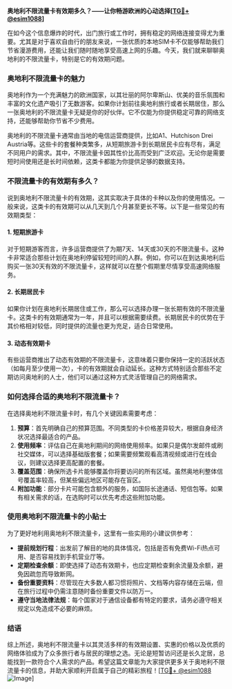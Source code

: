 **奥地利不限流量卡有效期多久？——让你畅游欧洲的心动选择[[TG💪+ @esim1088](https://t.me/s/esim1088)]**

在如今这个信息爆炸的时代，出门旅行或工作时，拥有稳定的网络连接变得尤为重要。尤其是对于喜欢自由行的朋友来说，一张优质的本地SIM卡不仅能够帮助我们节省漫游费用，还能让我们随时随地享受高速上网的乐趣。今天，我们就来聊聊奥地利的不限流量卡，特别是它的有效期问题。

### 奥地利不限流量卡的魅力

奥地利作为一个充满魅力的欧洲国家，以其壮丽的阿尔卑斯山、优美的音乐氛围和丰富的文化遗产吸引了无数游客。如果你计划前往奥地利旅行或者长期居住，那么一张奥地利的不限流量卡无疑是你的好伙伴。它不仅能为你提供稳定可靠的网络支持，还能够帮助你节省不少费用。

奥地利的不限流量卡通常由当地的电信运营商提供，比如A1、Hutchison Drei Austria等。这些卡的套餐种类繁多，从短期旅游卡到长期居民卡应有尽有，满足不同用户的需求。其中，不限流量卡因其性价比高而受到广泛欢迎。无论你是需要短时间使用还是长时间依赖，这类卡都能为你提供足够的数据支持。

### 不限流量卡的有效期有多久？

说到奥地利不限流量卡的有效期，这其实取决于具体的卡种以及你的使用情况。一般来说，这类卡的有效期可以从几天到几个月甚至更长不等。以下是一些常见的有效期类型：

#### 1. 短期旅游卡
对于短期游客而言，许多运营商提供了为期7天、14天或30天的不限流量卡。这种卡非常适合那些计划在奥地利停留较短时间的人群。例如，你可以在到达奥地利后购买一张30天有效的不限流量卡，这样就可以在整个假期里尽情享受高速网络服务。

#### 2. 长期居民卡
如果你计划在奥地利长期居住或工作，那么可以选择办理一张长期有效的不限流量卡。这类卡的有效期通常为一年，并且可以根据需要续费。长期居民卡的优势在于其价格相对较低，同时提供的流量也更为充足，适合日常使用。

#### 3. 动态有效期卡
有些运营商推出了动态有效期的不限流量卡，这意味着只要你保持一定的活跃状态（如每月至少使用一次），卡的有效期就会自动延长。这种方式特别适合那些不定期访问奥地利的人士，他们可以通过这种方式灵活管理自己的网络需求。

### 如何选择合适的奥地利不限流量卡？

在选择奥地利不限流量卡时，有几个关键因素需要考虑：

1. **预算**：首先明确自己的预算范围。不同类型的卡价格差异较大，根据自身经济状况选择最适合的产品。
2. **使用频率**：评估自己在奥地利期间的网络使用频率。如果只是偶尔发邮件或刷社交媒体，可以选择基础版套餐；如果需要频繁观看高清视频或进行在线会议，则建议选择更高配置的套餐。
3. **覆盖范围**：确保所选卡片能够覆盖你将要访问的所有区域。虽然奥地利整体信号覆盖率较高，但某些偏远地区可能存在盲区。
4. **附加功能**：部分卡片可能包含额外的服务，如国际长途通话、短信包等。如果有相关需求的话，在选购时可以优先考虑这些附加功能。

### 使用奥地利不限流量卡的小贴士

为了更好地利用奥地利不限流量卡，这里有一些实用的小建议供参考：

- **提前规划行程**：出发前了解目的地的具体情况，包括是否有免费Wi-Fi热点可用、是否容易找到手机营业厅等。
- **定期检查余额**：即使选择了动态有效期卡，也应定期检查剩余流量及余额，避免因疏忽而导致断网。
- **备份重要资料**：尽管现在大多数人都习惯将照片、文档等内容存储在云端，但在旅行过程中仍需注意随时备份重要文件以防万一。
- **遵守当地法律法规**：每个国家对于通信设备都有特定的要求，请务必遵守相关规定以免造成不必要的麻烦。

### 结语

综上所述，奥地利不限流量卡以其灵活多样的有效期设置、实惠的价格以及优质的网络体验成为了众多旅行者与居民的理想之选。无论是短暂访问还是长久定居，总能找到一款符合个人需求的产品。希望这篇文章能为大家提供更多关于奥地利不限流量卡的信息，并助大家顺利开启属于自己的精彩旅程！[[TG💪+ @esim1088](https://t.me/s/esim1088) ![Image](https://i.postimg.cc/4NQfJmqS/Snipaste-2025-05-13-00-14-12.png)]